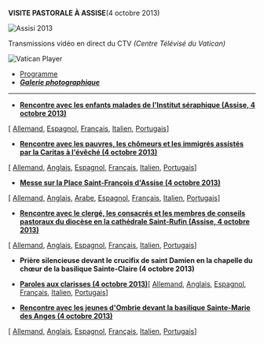 **VISITE PASTORALE À ASSISE**(4 octobre 2013)

![Assisi 2013](/content/dam/francesco/images/francesco/travels/2013/img/assisi.jpg)

Transmissions vidéo en direct du CTV *(Centre Télévisé du Vatican)*

![Vatican Player](/content/dam/francesco/images/francesco/img/player.jpg)

- [Programme](/content/francesco/fr/travels/2013/documents/papa-francesco-programma-assisi_20131004.html)
- ***[Galerie photographique](http://www.photogallery.va/content/photogallery/fr/celebrazioni-liturgiche/assisi2013.html)***





* * *


- **[Rencontre avec les enfants malades de l'Institut séraphique (Assise, 4 octobre 2013)](/content/francesco/fr/speeches/2013/october/documents/papa-francesco_20131004_bambini-assisi.html)**

[ [Allemand](/content/francesco/de/speeches/2013/october/documents/papa-francesco_20131004_bambini-assisi.html), [Espagnol](/content/francesco/es/speeches/2013/october/documents/papa-francesco_20131004_bambini-assisi.html), [Français](/content/francesco/fr/speeches/2013/october/documents/papa-francesco_20131004_bambini-assisi.html), [Italien](/content/francesco/it/speeches/2013/october/documents/papa-francesco_20131004_bambini-assisi.html), [Portugais](/content/francesco/pt/speeches/2013/october/documents/papa-francesco_20131004_bambini-assisi.html)]

- **[Rencontre avec les pauvres, les chômeurs et les immigrés assistés par la Caritas à l'évêché (4 octobre 2013)](/content/francesco/fr/speeches/2013/october/documents/papa-francesco_20131004_poveri-assisi.html)**

[ [Allemand](/content/francesco/de/speeches/2013/october/documents/papa-francesco_20131004_poveri-assisi.html), [Anglais](/content/francesco/en/speeches/2013/october/documents/papa-francesco_20131004_poveri-assisi.html), [Espagnol](/content/francesco/es/speeches/2013/october/documents/papa-francesco_20131004_poveri-assisi.html), [Français](/content/francesco/fr/speeches/2013/october/documents/papa-francesco_20131004_poveri-assisi.html), [Italien](/content/francesco/it/speeches/2013/october/documents/papa-francesco_20131004_poveri-assisi.html), [Portugais](/content/francesco/pt/speeches/2013/october/documents/papa-francesco_20131004_poveri-assisi.html)]

- **[Messe sur la Place Saint-François d'Assise (4 octobre 2013)](/content/francesco/fr/homilies/2013/documents/papa-francesco_20131004_omelia-visita-assisi.html)**

[ [Allemand](/content/francesco/de/homilies/2013/documents/papa-francesco_20131004_omelia-visita-assisi.html), [Anglais](/content/francesco/en/homilies/2013/documents/papa-francesco_20131004_omelia-visita-assisi.html), [Arabe](/content/francesco/ar/homilies/2013/documents/papa-francesco_20131004_omelia-visita-assisi.html), [Espagnol](/content/francesco/es/homilies/2013/documents/papa-francesco_20131004_omelia-visita-assisi.html), [Français](/content/francesco/fr/homilies/2013/documents/papa-francesco_20131004_omelia-visita-assisi.html), [Italien](/content/francesco/it/homilies/2013/documents/papa-francesco_20131004_omelia-visita-assisi.html), [Portugais](/content/francesco/pt/homilies/2013/documents/papa-francesco_20131004_omelia-visita-assisi.html)]

- **[Rencontre avec le clergé, les consacrés et les membres de conseils pastoraux du diocèse en la cathédrale Saint-Rufin (Assise, 4 octobre 2013)](/content/francesco/fr/speeches/2013/october/documents/papa-francesco_20131004_clero-assisi.html)**

[ [Allemand](/content/francesco/de/speeches/2013/october/documents/papa-francesco_20131004_clero-assisi.html), [Anglais](/content/francesco/en/speeches/2013/october/documents/papa-francesco_20131004_clero-assisi.html), [Espagnol](/content/francesco/es/speeches/2013/october/documents/papa-francesco_20131004_clero-assisi.html), [Français](/content/francesco/fr/speeches/2013/october/documents/papa-francesco_20131004_clero-assisi.html), [Italien](/content/francesco/it/speeches/2013/october/documents/papa-francesco_20131004_clero-assisi.html), [Portugais](/content/francesco/pt/speeches/2013/october/documents/papa-francesco_20131004_clero-assisi.html)]

- **Prière silencieuse devant le crucifix de saint Damien en la chapelle du chœur de la basilique Sainte-Claire (4 octobre 2013)**

- **[Paroles aux clarisses (4 octobre 2013)](/content/francesco/fr/speeches/2013/october/documents/papa-francesco_20131004_monache-assisi.html)**[ [Allemand](/content/francesco/de/speeches/2013/october/documents/papa-francesco_20131004_monache-assisi.html), [Anglais](/content/francesco/en/speeches/2013/october/documents/papa-francesco_20131004_monache-assisi.html), [Espagnol](/content/francesco/es/speeches/2013/october/documents/papa-francesco_20131004_monache-assisi.html), [Français](/content/francesco/fr/speeches/2013/october/documents/papa-francesco_20131004_monache-assisi.html), [Italien](/content/francesco/it/speeches/2013/october/documents/papa-francesco_20131004_monache-assisi.html), [Portugais](/content/francesco/pt/speeches/2013/october/documents/papa-francesco_20131004_monache-assisi.html)]

- **[Rencontre avec les jeunes d'Ombrie devant la basilique Sainte-Marie des Anges (4 octobre 2013)](/content/francesco/fr/speeches/2013/october/documents/papa-francesco_20131004_giovani-assisi.html)**

[ [Allemand](/content/francesco/de/speeches/2013/october/documents/papa-francesco_20131004_giovani-assisi.html), [Anglais](/content/francesco/en/speeches/2013/october/documents/papa-francesco_20131004_giovani-assisi.html), [Espagnol](/content/francesco/es/speeches/2013/october/documents/papa-francesco_20131004_giovani-assisi.html), [Français](/content/francesco/fr/speeches/2013/october/documents/papa-francesco_20131004_giovani-assisi.html), [Italien](/content/francesco/it/speeches/2013/october/documents/papa-francesco_20131004_giovani-assisi.html), [Portugais](/content/francesco/pt/speeches/2013/october/documents/papa-francesco_20131004_giovani-assisi.html)]